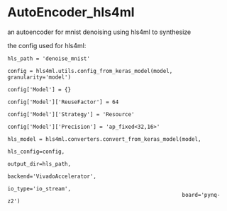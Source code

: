 # AutoEncoder_hls4ml
an autoencoder for mnist denoising using hls4ml to synthesize



the config used for hls4ml:



    hls_path = 'denoise_mnist'

    config = hls4ml.utils.config_from_keras_model(model, granularity='model')

    config['Model'] = {}

    config['Model']['ReuseFactor'] = 64

    config['Model']['Strategy'] = 'Resource'

    config['Model']['Precision'] = 'ap_fixed<32,16>'

    hls_model = hls4ml.converters.convert_from_keras_model(model,
                                                           hls_config=config,
                                                           output_dir=hls_path,
                                                           backend='VivadoAccelerator',
                                                           io_type='io_stream',
                                                           board='pynq-z2')
                                                      
